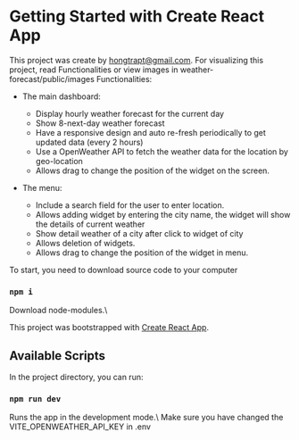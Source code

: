 # Getting Started with Create React App

This project was create by hongtrapt@gmail.com.
For visualizing this project, read Functionalities or view images in weather-forecast/public/images
Functionalities:

- The main dashboard:
  * Display hourly weather forecast for the current day
  * Show 8-next-day weather forecast
  * Have a responsive design and auto re-fresh periodically to get updated data (every 2 hours)
  * Use a OpenWeather API to fetch the weather data for the location by geo-location
  * Allows drag to change the position of the widget on the screen.

- The menu:
  * Include a search field for the user to enter location.
  * Allows adding widget by entering the city name, the widget will show the details of current weather
  * Show detail weather of a city after click to widget of city
  * Allows deletion of widgets.
  * Allows drag to change the position of the widget in menu.

To start, you need to download source code to your computer

### `npm i`

Download node-modules.\

This project was bootstrapped with [Create React App](https://github.com/facebook/create-react-app).

## Available Scripts

In the project directory, you can run:

### `npm run dev`

Runs the app in the development mode.\ Make sure you have changed the VITE_OPENWEATHER_API_KEY in .env
